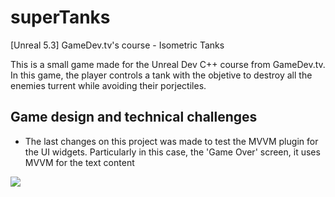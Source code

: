 # superTanks

[Unreal 5.3] GameDev.tv's course -  Isometric Tanks 

This is a small game made for the Unreal Dev C++ course from GameDev.tv. In this game, the player controls a tank with the objetive to destroy all the enemies turrent while avoiding their porjectiles.

## Game design and technical challenges

- The last changes on this project was made to test the MVVM plugin for the UI widgets. Particularly in this case, the 'Game Over' screen, it uses MVVM for the text content

![](https://github.com/tmseldon/superTanks/assets/81703600/af751144-1bf4-4e1e-86ce-a02df8560b34)
